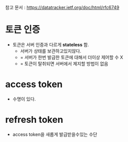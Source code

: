 
참고 문서 : https://datatracker.ietf.org/doc/html/rfc6749

# 토큰 인증
- 토큰은 서버 인증과 다르게 **stateless** 함.
	- 서버가 상태를 보관하고있지않다. 
	- = 서버가 한번 발급한 토큰에 대해서 더이상 제어할 수 X
	- = 토큰이 탈취되면 서버에서 제지할 방법이 없음


# access token 
- 수명이 있다.


# refresh token
- access token을 새롭게 발급받을수있는 수단
